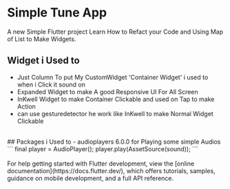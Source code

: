 # Simple Tune App

A new Simple Flutter project Learn How to Refact your Code and Using Map of List to Make Widgets.
<br>
## Widget i Used to 
- Just Column To put My CustomWidget 'Container Widget' i used to when i Click it sound on <br>
- Expanded Widget to make A good Responsive UI For All Screen<br>
- InKwell Widget to make Container Clickable and used on Tap to make Action<br>
- can use gesturedetector he work like InKwell to make Normal Widget Clickable <br>  
<br>
## Packages i Used to 
- audioplayers 6.0.0 for Playing some simple Audios
```
final player = AudioPlayer();
  player.play(AssetSource(sound));
```
<br><br>
For help getting started with Flutter development, view the
[online documentation](https://docs.flutter.dev/), which offers tutorials,
samples, guidance on mobile development, and a full API reference.
